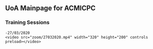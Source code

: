 ## UoA Mainpage for ACMICPC 

### Training Sessions

	-27/03/2020 
	<video src="zoom/27032020.mp4" width="320" height="200" controls preload></video>
